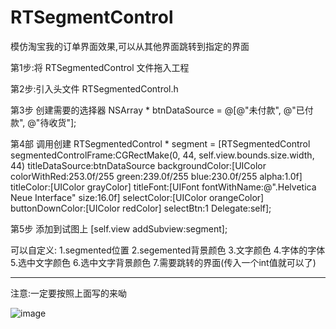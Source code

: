 # RTSegmentControl
模仿淘宝我的订单界面效果,可以从其他界面跳转到指定的界面


第1步:将 RTSegmentedControl 文件拖入工程

第2步:引入头文件 RTSegmentedControl.h

第3步  创建需要的选择器
NSArray * btnDataSource = @[@"未付款", @"已付款", @"待收货"];

第4部  调用创建
RTSegmentedControl * segment = [RTSegmentedControl segmentedControlFrame:CGRectMake(0, 44, self.view.bounds.size.width, 44) titleDataSource:btnDataSource backgroundColor:[UIColor colorWithRed:253.0f/255 green:239.0f/255 blue:230.0f/255 alpha:1.0f] titleColor:[UIColor grayColor] titleFont:[UIFont fontWithName:@".Helvetica Neue Interface" size:16.0f] selectColor:[UIColor orangeColor] buttonDownColor:[UIColor redColor] selectBtn:1 Delegate:self];

第5步 添加到试图上 
[self.view addSubview:segment];

可以自定义:
1.segmented位置
2.segemented背景颜色
3.文字颜色
4.字体的字体
5.选中文字颜色
6.选中文字背景颜色
7.需要跳转的界面(传入一个int值就可以了)

************************************************************************************************
注意:一定要按照上面写的来呦

 ![image](https://github.com/RabbitBell/RTSegmentControl/raw/master/RTSegmentControl.png)